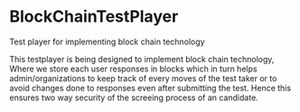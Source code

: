# BlockChainTestPlayer
Test player for implementing block chain technology

This testplayer is being designed to implement block chain technology, Where we store each user responses in blocks which in turn helps admin/organizations to keep track of every moves of the test taker or to avoid changes done to responses even after submitting the test. Hence this ensures two way security of the screeing process of an candidate.
